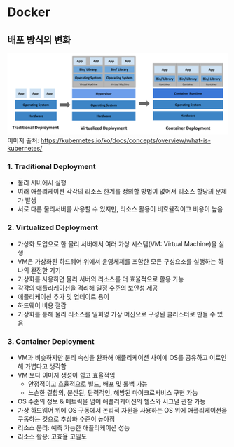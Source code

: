 # Docker

## 배포 방식의 변화

![Container Evolution](images/container_evolution.svg)
이미지 출처: https://kubernetes.io/ko/docs/concepts/overview/what-is-kubernetes/

### 1. Traditional Deployment

- 물리 서버에서 실행
- 여러 애플리케이션 각각의 리소스 한계를 정의할 방법이 없어서 리소스 할당의 문제가 발생
- 서로 다른 물리서버를 사용할 수 있지만, 리소스 활용이 비효율적이고 비용이 높음

### 2. Virtualized Deployment

- 가상화 도입으로 한 물리 서버에서 여러 가상 시스템(VM: Virtual Machine)을 실행
- VM은 가상화된 하드웨어 위에서 운영체제를 포함한 모든 구성요소를 실행하는 하나의 완전한 기기
- 가상화를 사용하면 물리 서버의 리소스를 더 효율적으로 활용 가능
- 각각의 애플리케이션을 격리해 일정 수준의 보안성 제공
- 애플리케이션 추가 및 업데이트 용이
- 하드웨어 비용 절감
- 가상화를 통해 물리 리소스를 일회영 가상 머신으로 구성된 클러스터로 만들 수 있음

### 3. Container Deployment

- VM과 비슷하지만 분리 속성을 완화해 애플리케이션 사이에 OS를 공유하고 이로인해 가볍다고 생각함
- VM 보다 이미지 생성이 쉽고 효율적임
  - 안정적이고 효율적으로 빌드, 배포 및 롤백 가능
  - 느슨한 결합의, 분산된, 탄력적인, 해방된 마이크로서비스 구현 가능
- OS 수준의 정보 & 메트릭을 넘어 애플리케이션의 헬스와 시그널 관찰 가능
- 가상 하드웨어 위에 OS 구동에서 논리적 자원을 사용하는 OS 위에 애플리케이션을 구동하는 것으로 추상화 수준이 높아짐
- 리소스 분리: 예측 가능한 애플리케이션 성능
- 리소스 활용: 고효율 고밀도
